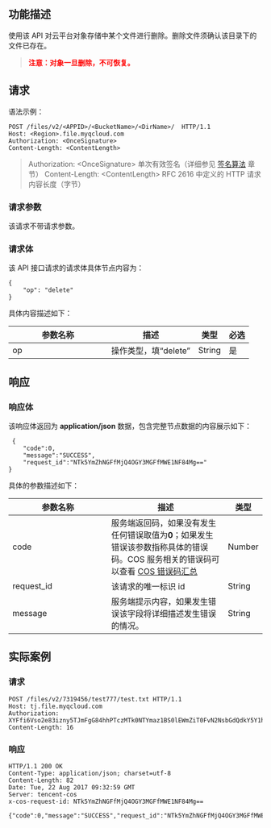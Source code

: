 
## 功能描述
使用该 API 对云平台对象存储中某个文件进行删除。删除文件须确认该目录下的文件已存在。

> **<font color=red>注意：对象一旦删除，不可恢复。</font>**

## 请求
语法示例：
```
POST /files/v2/<APPID>/<BucketName>/<DirName>/  HTTP/1.1
Host: <Region>.file.myqcloud.com
Authorization: <OnceSignature>
Content-Length: <ContentLength>
```
> Authorization: &lt;OnceSignature&gt; 单次有效签名（详细参见 [签名算法](http://tcecqpoc.fsphere.cn/document/product/436/6054) 章节）
> Content-Length: &lt;ContentLength&gt; RFC 2616 中定义的 HTTP 请求内容长度（字节）


### 请求参数
该请求不带请求参数。<style  rel="stylesheet"> table th:nth-of-type(1) { width: 180px; }</style>

### 请求体
该 API 接口请求的请求体具体节点内容为：
```
{
    "op": "delete"
}
```
具体内容描述如下：

| 参数名称 | 描述             | 类型     | 必选   |
| ---- | -------------- | ------ | ---- |
| op   | 操作类型，填“delete” | String | 是    |

## 响应

### 响应体

该响应体返回为 **application/json** 数据，包含完整节点数据的内容展示如下：
```
 {
	"code":0,
	"message":"SUCCESS",
	"request_id":"NTk5YmZhNGFfMjQ4OGY3MGFfMWE1NF84Mg=="
}
```
具体的参数描述如下：

| 参数名称       | 描述                                       | 类型     |
| ---------- | ---------------------------------------- | ------ |
| code       | 服务端返回码，如果没有发生任何错误取值为**0**；如果发生错误该参数指称具体的错误码。COS 服务相关的错误码可以查看 [COS 错误码汇总](http://tcecqpoc.fsphere.cn/document/product/436/8432) | Number |
| request_id | 该请求的唯一标识 id                              | String |
| message    | 服务端提示内容，如果发生错误该字段将详细描述发生错误的情况。           | String |

## 实际案例

### 请求
```
POST /files/v2/7319456/test777/test.txt HTTP/1.1
Host: tj.file.myqcloud.com
Authorization: XYFfi6Vso2e83izny5TJmFgG84hhPTczMTk0NTYmaz1BS0lEWmZiT0FvN2NsbGdQdkY5Y1hGckpEMGExSUN2Ujk4Sk0mZT0xNTA1OTU3Mzg2JnQ9MTUwMzM2NTM4NiZyPTQ3OTUwNTI2MSZmPSZiPXRlc3Q3Nzc=
Content-Length: 16
```

### 响应
```
HTTP/1.1 200 OK
Content-Type: application/json; charset=utf-8
Content-Length: 82
Date: Tue, 22 Aug 2017 09:32:59 GMT
Server: tencent-cos
x-cos-request-id: NTk5YmZhNGFfMjQ4OGY3MGFfMWE1NF84Mg==

{"code":0,"message":"SUCCESS","request_id":"NTk5YmZhNGFfMjQ4OGY3MGFfMWE1NF84Mg=="}
```


